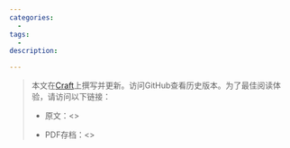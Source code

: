 ```yaml
---
categories:
  - 
tags:
  - 
description: 

---
```

> 本文在[Craft](https://www.craft.do)上撰写并更新。访问GitHub查看历史版本。为了最佳阅读体验，请访问以下链接：
>  
> - 原文：<>
>  
> - PDF存档：<>
